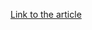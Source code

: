 [Link to the article](https://www.bleepingcomputer.com/news/security/content-farm-impersonates-60-plus-major-news-outlets-like-bbc-cnn-cnbc/)

